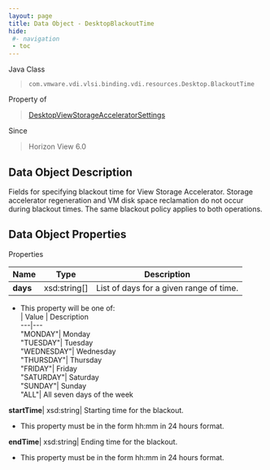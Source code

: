 ```yaml
---
layout: page
title: Data Object - DesktopBlackoutTime
hide:
 #- navigation
 - toc
---
```






Java Class  
> `com.vmware.vdi.vlsi.binding.vdi.resources.Desktop.BlackoutTime`

Property of  
> [DesktopViewStorageAcceleratorSettings](vdi.resources.Desktop.ViewStorageAcceleratorSettings.md#field_detail)

Since  
> Horizon View 6.0


## Data Object Description 

Fields for specifying blackout time for View Storage Accelerator. Storage accelerator regeneration and VM disk space reclamation do not occur during blackout times. The same blackout policy applies to both operations. 

## Data Object Properties

Properties

Name |  Type |  Description   
---|---|---  
**days**|  xsd:string[]|  List of days for a given range of time.   


  * This property will be one of:  
|  Value |  Description   
---|---  
"MONDAY"| Monday  
"TUESDAY"| Tuesday  
"WEDNESDAY"| Wednesday  
"THURSDAY"| Thursday  
"FRIDAY"| Friday  
"SATURDAY"| Saturday  
"SUNDAY"| Sunday  
"ALL"| All seven days of the week  

  
**startTime**|  xsd:string|  Starting time for the blackout.   


  * This property must be in the form hh:mm in 24 hours format. 

  
**endTime**|  xsd:string|  Ending time for the blackout.   


  * This property must be in the form hh:mm in 24 hours format. 

  
  
  

  
  
